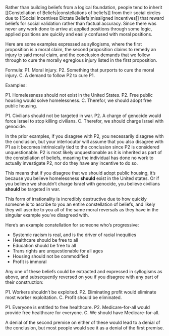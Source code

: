 Rather than building beliefs from a logical foundation, people tend to inherit [[Constellation of Beliefs|constellations of beliefs]] from their social circles due to [[Social Incentives Dictate Beliefs|misaligned incentives]] that reward beliefs for social validation rather than factual accuracy. Since there was never any work done to arrive at applied positions through some logic, applied positions are quickly and easily confused with moral positions.

Here are some examples expressed as syllogisms, where the first proposition is a moral claim, the second proposition claims to remedy an injury to said moral claim, and the conclusion demands that we follow through to cure the morally egregious injury listed in the first proposition.

Formula: 
P1. Moral injury.
P2. Something that purports to cure the moral injury.
C. A demand to follow P2 to cure P1.

Examples:

P1. Homelessness should not exist in the United States.
P2. Free public housing would solve homelessness.
C. Therefor, we should adopt free public housing.

P1. Civilians should not be targeted in war.
P2. A charge of genocide would force Israel to stop killing civilians.
C. Therefor, we should charge Israel with genocide.

In the prior examples, if you disagree with P2, you necessarily disagree with the conclusion, but your interlocutor will assume that you also disagree with P1 as it becomes intrinsically tied to the conclusion since P2 is considered unquestionable. P2 is most likely unquestionable as it is inherited as part of the constellation of beliefs, meaning the individual has done no work to actually investigate P2, nor do they have any incentive to do so.

This means that if you disagree that we should adopt public housing, it’s because you believe homelessness **should** exist in the United states. Or if you believe we shouldn’t charge Israel with genocide, you believe civilians **should** be targeted in war.

This form of irrationality is incredibly destructive due to how quickly someone is to ascribe to you an entire constellation of beliefs, and likely they will ascribe to you all of the same moral reversals as they have in the singular example you’ve disagreed with.

Here’s an example constellation for someone who’s progressive:
- Systemic racism is real, and is the driver of racial inequities
- Healthcare should be free to all
- Education should be free to all
- Trans rights are unquestionable for all ages
- Housing should not be commodified
- Profit is immoral

Any one of these beliefs could be extracted and expressed in syllogisms as above, and subsequently reversed on you if you disagree with any part of their construction:

P1. Workers shouldn’t be exploited.
P2. Eliminating profit would eliminate most worker exploitation.
C. Profit should be eliminated.

P1. Everyone is entitled to free healthcare.
P2. Medicare-for-all would provide free healthcare for everyone.
C. We should have Medicare-for-all.

A denial of the second premise on either of these would lead to a denial of the conclusion, but most people would see it as a denial of the first premise.